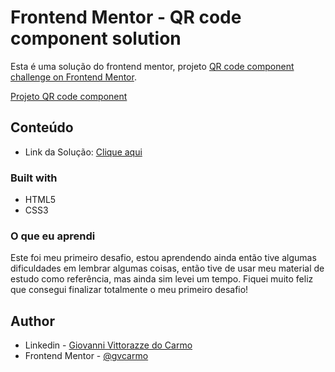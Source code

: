# Frontend Mentor - QR code component solution

Esta é uma solução do frontend mentor, projeto [QR code component challenge on Frontend Mentor](https://www.frontendmentor.io/challenges/qr-code-component-iux_sIO_H).

[Projeto QR code component]()

## Conteúdo
 - Link da Solução: [Clique aqui](https://gvcarmo.github.io/primeiro-desafio/)

### Built with

- HTML5
- CSS3

### O que eu aprendi

Este foi meu primeiro desafio, estou aprendendo ainda então tive algumas dificuldades em lembrar algumas coisas, então tive de usar meu material de estudo como referência, mas ainda sim levei um tempo. Fiquei muito feliz que consegui finalizar totalmente o meu primeiro desafio!

## Author

- Linkedin - [Giovanni Vittorazze do Carmo](https://www.linkedin.com/in/gvcarmo/)
- Frontend Mentor - [@gvcarmo](https://www.frontendmentor.io/profile/gvcarmo)
